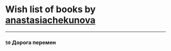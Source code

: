 # Wish list of books by [anastasiachekunova](http://vk.com/id35337055)
---

### `50` Дорога перемен

